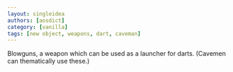 ```yaml
---
layout: singleidea
authors: [aosdict]
category: [vanilla]
tags: [new object, weapons, dart, caveman]
---
```

Blowguns, a weapon which can be used as a launcher for darts. (Cavemen can thematically use these.)
